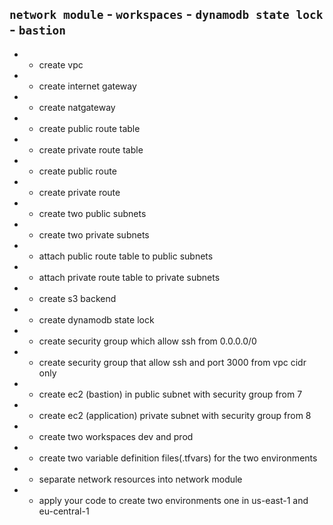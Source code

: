 ## `network module` - `workspaces` - `dynamodb state lock` - `bastion`
* - create vpc
* - create internet gateway
* - create natgateway
* - create public route table
* - create private route table
* - create public route
* - create private route
* - create two public subnets
* - create two private subnets
* - attach public route table to public subnets
* - attach private route table to private subnets
* - create s3 backend
* - create dynamodb state lock
* - create security group which allow ssh from 0.0.0.0/0
* - create security group that allow ssh and port 3000 from vpc cidr only
* - create ec2 (bastion) in public subnet with security group from 7
* - create ec2 (application) private subnet with security group from 8
* - create two workspaces dev and prod
* - create two variable definition files(.tfvars) for the two environments
* - separate network resources into network module
* - apply your code to create two environments one in us-east-1 and eu-central-1
